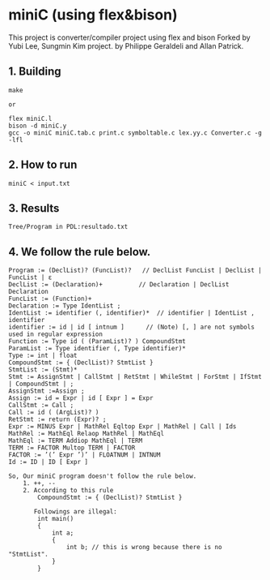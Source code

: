 miniC (using flex&bison)
========
This project is converter/compiler project using flex and bison
Forked by Yubi Lee, Sungmin Kim project.
by Philippe Geraldeli and Allan Patrick.

## 1. Building
    make
    
    or

    flex miniC.l
    bison -d miniC.y
    gcc -o miniC miniC.tab.c print.c symboltable.c lex.yy.c Converter.c -g -lfl
    
## 2. How to run
    miniC < input.txt

## 3. Results
    
	Tree/Program in PDL:resultado.txt

## 4. We follow the rule below.

    Program := (DeclList)? (FuncList)?   // DeclList FuncList | DeclList | FuncList | ε
    DeclList := (Declaration)+          // Declaration | DeclList Declaration
    FuncList := (Function)+
    Declaration := Type IdentList ;
    IdentList := identifier (, identifier)*  // identifier | IdentList , identifier
    identifier := id | id [ intnum ]      // (Note) [, ] are not symbols used in regular expression
    Function := Type id ( (ParamList)? ) CompoundStmt
    ParamList := Type identifier (, Type identifier)*
    Type := int | float
    CompoundStmt := { (DeclList)? StmtList }
    StmtList := (Stmt)*
    Stmt := AssignStmt | CallStmt | RetStmt | WhileStmt | ForStmt | IfStmt | CompoundStmt | ;
    AssignStmt :=Assign ; 
    Assign := id = Expr | id [ Expr ] = Expr
    CallStmt := Call ;
    Call := id ( (ArgList)? )
    RetStmt := return (Expr)? ; 
	Expr := MINUS Expr | MathRel Eqltop Expr | MathRel | Call | Ids
	MathRel := MathEql Relaop MathRel | MathEql
	MathEql := TERM Addiop MathEql | TERM
	TERM := FACTOR Multop TERM | FACTOR
	FACTOR := ’(’ Expr ’)’ | FLOATNUM | INTNUM
	Id := ID | ID [ Expr ]

    So, Our miniC program doesn't follow the rule below.
        1. ++, --
        2. According to this rule 
            CompoundStmt := { (DeclList)? StmtList }
            
           Followings are illegal: 
            int main()
            {
                int a;
                {
                    int b; // this is wrong because there is no "StmtList".
                }
            }
        
   
